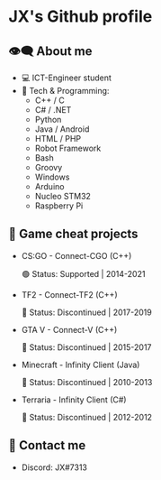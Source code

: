 # JX's Github profile
## 👁‍🗨 About me
- ‍💻 ICT-Engineer student
- 🔧 Tech & Programming:
  - C++ / C
  - C# / .NET
  - Python
  - Java / Android
  - HTML / PHP
  - Robot Framework
  - Bash
  - Groovy
  - Windows
  - Arduino
  - Nucleo STM32
  - Raspberry Pi

## 📌 Game cheat projects 
  - CS:GO - Connect-CGO (C++)
    
    🟢 Status: Supported | 2014-2021
  - TF2 - Connect-TF2 (C++)
    
    🔴 Status: Discontinued | 2017-2019
  - GTA V - Connect-V (C++)
    
    🔴 Status: Discontinued | 2015-2017
  - Minecraft - Infinity Client (Java)
    
    🔴 Status: Discontinued | 2010-2013
  - Terraria - Infinity Client (C#)
    
    🔴 Status: Discontinued | 2012-2012

## 💬 Contact me
- Discord: JX#7313
